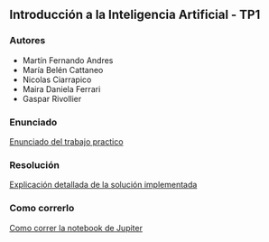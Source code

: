 ## Introducción a la Inteligencia Artificial - TP1

### Autores
- Martín Fernando Andres
- María Belén Cattaneo
- Nicolas Ciarrapico
- Maira Daniela Ferrari
- Gaspar Rivollier 

### Enunciado

[Enunciado del trabajo practico](docs/enunciado.md)

### Resolución

[Explicación detallada de la solución implementada](docs/resolucion.md)

### Como correrlo

[Como correr la notebook de Jupiter](notebooks/README.md)
